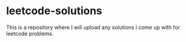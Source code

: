 # leetcode-solutions
This is a repository where I will upload any solutions I come up with for leetcode problems.
